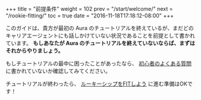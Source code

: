+++ title = "前提条件" weight = 102 prev = "/start/welcome/" next = "/rookie-fitting/" toc = true date = "2016-11-18T17:18:12-08:00" +++

このガイドは、貴方が最初の Aura のチュートリアルを終えているが、まだどのキャリアエージェントにも話しかけていない状況であることを前提として書かれています。 **もしあなたが Aura のチュートリアルを終えていないならば、まずはそれからやりましょう。**

もしチュートリアルの最中に困ったことがあったなら、 [初心者のよくある質問](/reference/rookie-faq) に書かれていないか確認してみてください。

チュートリアルが終わったら、 [ルーキーシップをFITしよう](/rookie-fitting/) に進む準備はOKです！